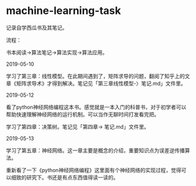 # machine-learning-task
记录自学西瓜书及其笔记。

流程：

书本阅读->算法笔记->算法实现->算法应用。

2019-05-10

学习了第三章：线性模型。在此期间遇到了，矩阵求导的问题，翻阅了知乎上的文章《矩阵求导术》才得到解决。笔记见「第三章线性模型-〉笔记.md」文件里。

2019-05-12

看了python神经网络编程这本书。感觉就是一本入门的科普书，对于初学者可以帮助快速理解神经网络的运行机制。可以当作无聊时间打发看完把。

学习了第四章：决策树。笔记见「第四章-> 笔记.md」文件里。

2019-05-13

学习了第五章：神经网络。这一章主要是概念的介绍，重要知识点为误差逆传播算法。

重新看了一下《python神经网络编程》这里面有个神经网络的实现过程，觉得可以细致的研究下。书还是有点东西值得读一读的。

